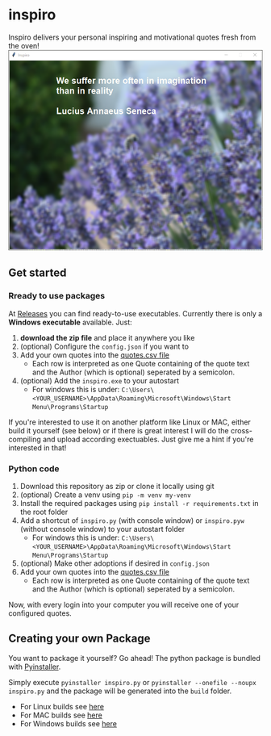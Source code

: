 # inspiro
Inspiro delivers your personal inspiring and motivational quotes fresh from the oven!
![inspiro.png](inspiro.png)

## Get started 

### Rready to use packages
At [Releases](https://github.com/tfreundo/inspiro/releases) you can find ready-to-use executables.
Currently there is only a **Windows executable** available.
Just:
1. **download the zip file** and place it anywhere you like
1. (optional) Configure the `config.json` if you want to
1. Add your own quotes into the [quotes.csv file](quotes.csv)
    * Each row is interpreted as one Quote containing of the quote text and the Author (which is optional) seperated by a semicolon.
1. (optional) Add the `inspiro.exe` to your autostart
    * For windows this is under: `C:\Users\<YOUR_USERNAME>\AppData\Roaming\Microsoft\Windows\Start Menu\Programs\Startup`

If you're interested to use it on another platform like Linux or MAC, either build it yourself (see below) or if there is great interest I will do the cross-compiling and upload according exectuables.
Just give me a hint if you're interested in that!

### Python code
1. Download this repository as zip or clone it locally using git
1. (optional) Create a venv using `pip -m venv my-venv`
1. Install the required packages using `pip install -r requirements.txt` in the root folder
1. Add a shortcut of `inspiro.py` (with console window) or `inspiro.pyw` (without console window) to your autostart folder
    * For windows this is under: `C:\Users\<YOUR_USERNAME>\AppData\Roaming\Microsoft\Windows\Start Menu\Programs\Startup`
1. (optional) Make other adoptions if desired in `config.json`
1. Add your own quotes into the [quotes.csv file](quotes.csv)
    * Each row is interpreted as one Quote containing of the quote text and the Author (which is optional) seperated by a semicolon.

Now, with every login into your computer you will receive one of your configured quotes.

## Creating your own Package
You want to package it yourself? Go ahead!
The python package is bundled with [Pyinstaller](http://www.pyinstaller.org/).

Simply execute `pyinstaller inspiro.py` or `pyinstaller --onefile --noupx inspiro.py` and the package will be generated into the `build` folder.

* For Linux builds see [here](https://pyinstaller.readthedocs.io/en/stable/bootloader-building.html#building-for-gnu-linux)
* For MAC builds see [here](https://pyinstaller.readthedocs.io/en/stable/bootloader-building.html#building-for-mac-os-x)
* For Windows builds see [here](https://pyinstaller.readthedocs.io/en/stable/bootloader-building.html#building-for-windows)